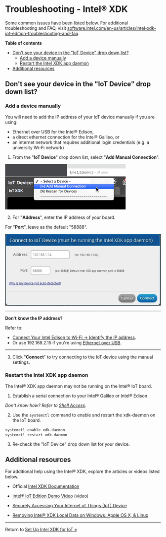 # Troubleshooting - Intel® XDK

Some common issues have been listed below. For additional troubleshooting and FAQ, visit [software.intel.com/en-us/articles/intel-xdk-iot-edition-troubleshooting-and-faq](https://software.intel.com/en-us/articles/intel-xdk-iot-edition-troubleshooting-and-faq). 

**Table of contents**

* [Don't see your device in the "IoT Device" drop down list?](#dont-see-your-device-in-the-iot-device-drop-down-list)
  * [Add a device manually](#add-a-device-manually)
  * [Restart the Intel XDK app daemon](#restart-the-intel-xdk-app-daemon)
* [Additional resources](#additional-resources)


## Don't see your device in the "IoT Device" drop down list?

### Add a device manually

You will need to add the IP address of your IoT device manually if you are using:

* Ethernet over USB for the Intel® Edison, 
* a direct ethernet connection for the Intel® Galileo, or
* an internet network that requires additional login credentials (e.g. a university Wi-Fi network)

1. From the "**IoT Device**" drop down list, select "**Add Manual Connection**".

  !["Add Manual Connection" option in "IoT Device" drop down list](images/xdk-add_manual_connection.png)

2. For "**Address**", enter the IP address of your board.
  
  For "**Port**", leave as the default "58888".

  ![Popup dialog to add a manual connection](images/xdk-add_manual_connection_confirmation_popup.jpg)

  ---

  **Don't know the IP address?**

  Refer to:

  * [Connect Your Intel Edison to Wi-Fi → Identify the IP address](/connectivity/wifi/connect.md#identify-the-ip-address). 
  * Or use 192.168.2.15 if you're using [Ethernet over USB](/connectivity/ethernet_over_usb/).

  ---

3. Click "**Connect**" to try connecting to the IoT device using the manual settings.

### Restart the Intel XDK app daemon

The Intel® XDK app daemon may not be running on the Intel® IoT board.

1. Establish a serial connection to your Intel® Galileo or Intel® Edison.

  _Don't know how? Refer to [Shell Access](/shell_access/)._

2. Use the `systemctl` command to enable and restart the xdk-daemon on the IoT board.

  ```
  systemctl enable xdk-daemon
  systemctl restart xdk-daemon
  ```

3. Re-check the "IoT Device" drop down list for your device.


## Additional resources

For additional help using the Intel® XDK, explore the articles or videos listed below.

* Official [Intel XDK Documentation](https://software.intel.com/en-us/html5/xdkdocs)

* [Intel® IoT Edition Demo Video](https://software.intel.com/en-us/html5/iot-demo) (video)

* [Securely Accessing Your Internet of Things (IoT) Device](https://software.intel.com/en-us/html5/documentation/secure-communication-intel-xdk-iot-edition)

* [Removing Intel® XDK Local Data on Windows, Apple OS X, & Linux](https://software.intel.com/en-us/html5/blogs/remove-xdk-local-data)

---

Return to [Set Up Intel XDK for IoT »](setup.md)

